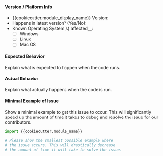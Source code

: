#### Version / Platform Info
- {{cookiecutter.module_display_name}} Version:
- Happens in latest version? (Yes/No): 
- Known Operating System(s) affected__:
  - [ ] Windows
  - [ ] Linux
  - [ ] Mac OS

#### Expected Behavior

Explain what is expected to happen when the code runs.

#### Actual Behavior

Explain what actually happens when the code is run.

#### Minimal Example of Issue

Show a minimal example to get this issue to occur.
This will significantly speed up the amount of time it 
takes to debug and resolve the issue for our contributors.

```python
import {{cookiecutter.module_name}}

# Please show the smallest possible example where
# the issue occurs. This will drastically decrease
# the amount of time it will take to solve the issue.
```
